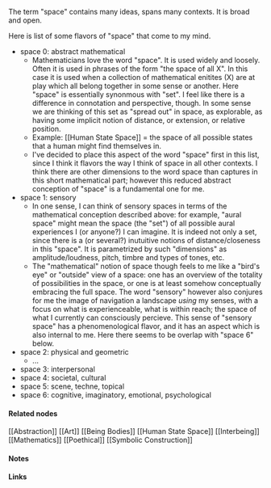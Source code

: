---
---

The term "space" contains many ideas, spans many contexts. It is broad and open. 

Here is list of some flavors of "space" that come to my mind.
- space 0: abstract mathematical
	- Mathematicians love the word "space". It is used widely and loosely. Often it is used in phrases of the form "the space of all X". In this case it is used when a collection of mathematical enitites (X) are at play which all belong together in some sense or another. Here "space" is essentially synonmous with "set". I feel like there is a difference in connotation and perspective, though. In some sense we are thinking of this set as "spread out" in space, as explorable, as having some implicit notion of distance, or extension, or relative position.
	- Example: [[Human State Space]] = the space of all possible states that a human might find themselves in. 
	- I've decided to place this aspect of the word "space" first in this list, since I think it flavors the way I think of space in all other contexts. I think there are other dimensions to the word space than captures in this short mathematical part; however this reduced abstract conception of "space" is a fundamental one for me. 
- space 1: sensory
	- In one sense, I can think of sensory spaces in terms of the mathematical conception described above: for example, "aural space" might mean the space (the "set") of all possible aural experiences I (or anyone?) I can imagine. It is indeed not only a set, since there is a (or several?) inutuitive notions of distance/closeness in this "space". It is parametrized by such "dimensions" as amplitude/loudness, pitch, timbre and types of tones, etc.  
	- The "mathematical" notion of space though feels to me like a "bird's eye" or "outside" view of a space: one has an overview of the totality of possibilities in the space, or one is at least somehow conceptually embracing the full space. The word "sensory" however also conjures for me the image of navigation a landscape *using* my senses, with a focus on what is experienceable, what is within reach; the space of what I currently can consciously percieve. This sense of "sensory space" has a phenomenological flavor, and it has an aspect which is also internal to me. Here there seems to be overlap with "space 6" below. 
- space 2: physical and geometric
	- ...
- space 3: interpersonal
- space 4: societal, cultural
- space 5: scene, techne, topical
- space 6: cognitive, imaginatory, emotional, psychological



#### Related nodes

[[Abstraction]]
[[Art]]
[[Being Bodies]]
[[Human State Space]]
[[Interbeing]]
[[Mathematics]]
[[Poethical]]
[[Symbolic Construction]]


#### Notes




#### Links